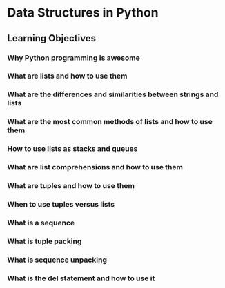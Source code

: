 # Data Structures in Python

## Learning Objectives

### Why Python programming is awesome
### What are lists and how to use them
### What are the differences and similarities between strings and lists
### What are the most common methods of lists and how to use them
### How to use lists as stacks and queues
### What are list comprehensions and how to use them
### What are tuples and how to use them
### When to use tuples versus lists
### What is a sequence
### What is tuple packing
### What is sequence unpacking
### What is the del statement and how to use it
